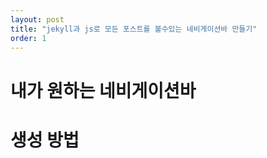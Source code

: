 ```yaml
---
layout: post
title: "jekyll과 js로 모든 포스트를 볼수있는 네비게이션바 만들기"
order: 1
---
```

# 내가 원하는 네비게이션바


# 생성 방법